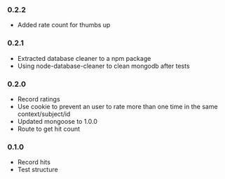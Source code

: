 ### 0.2.2
- Added rate count for thumbs up

### 0.2.1
- Extracted database cleaner to a npm package
- Using node-database-cleaner to clean mongodb after tests

### 0.2.0
- Record ratings
- Use cookie to prevent an user to rate more than one time in the same context/subject/id
- Updated mongoose to 1.0.0
- Route to get hit count

### 0.1.0
- Record hits
- Test structure 

